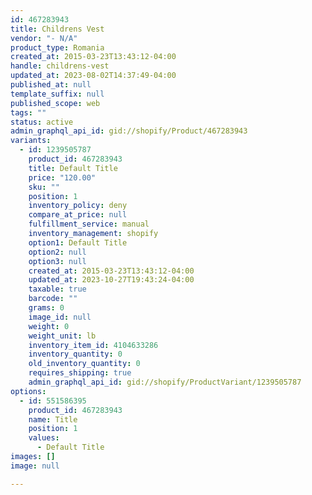 ```yaml
---
id: 467283943
title: Childrens Vest
vendor: "- N/A"
product_type: Romania
created_at: 2015-03-23T13:43:12-04:00
handle: childrens-vest
updated_at: 2023-08-02T14:37:49-04:00
published_at: null
template_suffix: null
published_scope: web
tags: ""
status: active
admin_graphql_api_id: gid://shopify/Product/467283943
variants:
  - id: 1239505787
    product_id: 467283943
    title: Default Title
    price: "120.00"
    sku: ""
    position: 1
    inventory_policy: deny
    compare_at_price: null
    fulfillment_service: manual
    inventory_management: shopify
    option1: Default Title
    option2: null
    option3: null
    created_at: 2015-03-23T13:43:12-04:00
    updated_at: 2023-10-27T19:43:24-04:00
    taxable: true
    barcode: ""
    grams: 0
    image_id: null
    weight: 0
    weight_unit: lb
    inventory_item_id: 4104633286
    inventory_quantity: 0
    old_inventory_quantity: 0
    requires_shipping: true
    admin_graphql_api_id: gid://shopify/ProductVariant/1239505787
options:
  - id: 551586395
    product_id: 467283943
    name: Title
    position: 1
    values:
      - Default Title
images: []
image: null

---
```



